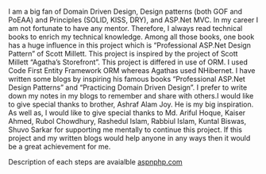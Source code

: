 I am a big fan of Domain Driven Design, Design patterns (both GOF and PoEAA) and Principles (SOLID, KISS, DRY), and ASP.Net MVC. In my career I am not fortunate to have any mentor. Therefore, I always read technical books to enrich my technical knowledge. Among all those books, one book has a huge influence in this project which is “Professional ASP.Net Design Pattern” of Scott Millett. This project is inspired by the project of Scott Millett “Agatha’s Storefront”. This project is differed in use of ORM. I used Code First Entity Framework ORM whereas Agathas used NHibernet. I have written some blogs by inspiring his famous books “Professional ASP.Net Design Patterns” and “Practicing Domain Driven Design”. I prefer to write down my notes in my blogs to remember and share with others.I would like to give special thanks to brother, Ashraf Alam Joy. He is my big inspiration. As well as, I would like to give special thanks to Md. Ariful Hoque, Kaiser Ahmed, Rubol Chowdhury, Rashedul Islam, Rabbiul Islam, Kuntal Biswas, Shuvo Sarkar for supporting me mentally to continue this project. If this project and my written blogs would help anyone in any ways then it would be a great achievement for me.

Description of each steps are avaialble <a href=http://www.aspnphp.com/category/asp-net-mvc/shopping-cart-application-in-asp-net-mvc/>aspnphp.com</a>
